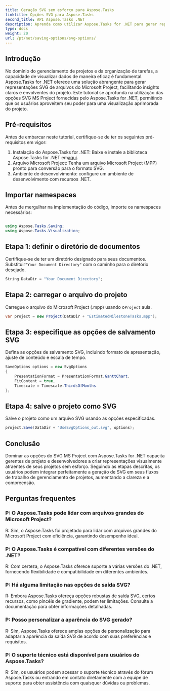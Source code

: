 ```yaml
---
title: Geração SVG sem esforço para Aspose.Tasks
linktitle: Opções SVG para Aspose.Tasks
second_title: API Aspose.Tasks .NET
description: Aprenda como utilizar Aspose.Tasks for .NET para gerar representações SVG de arquivos do Microsoft Project sem esforço para visualização aprimorada do projeto.
type: docs
weight: 20
url: /pt/net/saving-options/svg-options/
---
```

## Introdução
No domínio do gerenciamento de projetos e da organização de tarefas, a capacidade de visualizar dados de maneira eficaz é fundamental. Aspose.Tasks for .NET oferece uma solução abrangente para gerar representações SVG de arquivos do Microsoft Project, facilitando insights claros e envolventes do projeto. Este tutorial se aprofunda na utilização das opções SVG MS Project fornecidas pelo Aspose.Tasks for .NET, permitindo que os usuários aproveitem seu poder para uma visualização aprimorada do projeto.
## Pré-requisitos
Antes de embarcar neste tutorial, certifique-se de ter os seguintes pré-requisitos em vigor:
1.  Instalação do Aspose.Tasks for .NET: Baixe e instale a biblioteca Aspose.Tasks for .NET em[aqui](https://releases.aspose.com/tasks/net/).
2. Arquivo Microsoft Project: Tenha um arquivo Microsoft Project (MPP) pronto para conversão para o formato SVG.
3. Ambiente de desenvolvimento: configure um ambiente de desenvolvimento com recursos .NET.

## Importar namespaces
Antes de mergulhar na implementação do código, importe os namespaces necessários:
```csharp

using Aspose.Tasks.Saving;
using Aspose.Tasks.Visualization;
```

## Etapa 1: definir o diretório de documentos
 Certifique-se de ter um diretório designado para seus documentos. Substituir`"Your Document Directory"` com o caminho para o diretório desejado.
```csharp
String DataDir = "Your Document Directory";
```
## Etapa 2: carregar o arquivo do projeto
Carregue o arquivo do Microsoft Project (.mpp) usando o`Project` aula.
```csharp
var project = new Project(DataDir + "EstimatedMilestoneTasks.mpp");
```
## Etapa 3: especifique as opções de salvamento SVG
Defina as opções de salvamento SVG, incluindo formato de apresentação, ajuste de conteúdo e escala de tempo.
```csharp
SaveOptions options = new SvgOptions
{
    PresentationFormat = PresentationFormat.GanttChart,
    FitContent = true,
    Timescale = Timescale.ThirdsOfMonths
};
```
## Etapa 4: salve o projeto como SVG
Salve o projeto como um arquivo SVG usando as opções especificadas.
```csharp
project.Save(DataDir + "UseSvgOptions_out.svg", options);
```

## Conclusão
Dominar as opções do SVG MS Project com Aspose.Tasks for .NET capacita gerentes de projeto e desenvolvedores a criar representações visualmente atraentes de seus projetos sem esforço. Seguindo as etapas descritas, os usuários podem integrar perfeitamente a geração de SVG em seus fluxos de trabalho de gerenciamento de projetos, aumentando a clareza e a compreensão.
## Perguntas frequentes
### P: O Aspose.Tasks pode lidar com arquivos grandes do Microsoft Project?
R: Sim, o Aspose.Tasks foi projetado para lidar com arquivos grandes do Microsoft Project com eficiência, garantindo desempenho ideal.

### P: O Aspose.Tasks é compatível com diferentes versões do .NET?
R: Com certeza, o Aspose.Tasks oferece suporte a várias versões do .NET, fornecendo flexibilidade e compatibilidade em diferentes ambientes.

### P: Há alguma limitação nas opções de saída SVG?
R: Embora Aspose.Tasks ofereça opções robustas de saída SVG, certos recursos, como pincéis de gradiente, podem ter limitações. Consulte a documentação para obter informações detalhadas.

### P: Posso personalizar a aparência do SVG gerado?
R: Sim, Aspose.Tasks oferece amplas opções de personalização para adaptar a aparência da saída SVG de acordo com suas preferências e requisitos.

### P: O suporte técnico está disponível para usuários do Aspose.Tasks?
R: Sim, os usuários podem acessar o suporte técnico através do fórum Aspose.Tasks ou entrando em contato diretamente com a equipe de suporte para obter assistência com quaisquer dúvidas ou problemas.